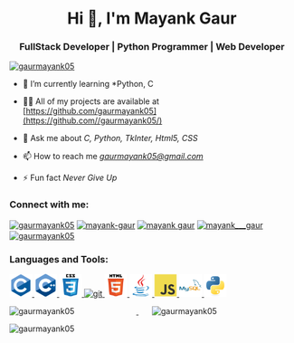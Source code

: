 <!--
**gaurmayank05/gaurmayank05** is a ✨ _special_ ✨ repository because its `README.md` (this file) appears on your GitHub profile.
--->
<h1 align="center">Hi 👋, I'm Mayank Gaur</h1>
<h3 align="center">FullStack Developer | Python Programmer <!----| Java Programmer --->| Web Developer <br></h3>

<p align="left"> <a href="https://twitter.com/gaurmayank05" target="blank"><img
            src="https://img.shields.io/twitter/follow/gaurmayank05?logo=twitter&style=for-the-badge"
            alt="gaurmayank05" /></a> </p>

<!------------🔭 I’m currently working on [E_Commerce Application](https://github.com/gauravpandey0101/E_shop)------>

- 🌱 I’m currently learning *Python, C <!---- JAVA*---->

<!----------🤝------------I’m looking for help with [ATM](N/A)------------>

- 👨‍💻 All of my projects are available at [https://github.com/gaurmayank05](https://github.com//gaurmayank05/)

- 💬 Ask me about *C, Python, TkInter, Html5, CSS*

- 📫 How to reach me *gaurmayank05@gmail.com*

- ⚡ Fun fact *Never Give Up*

<h3 align="left">Connect with me:</h3>
<p align="left">
    <a href="https://twitter.com/gaurmayank05" target="blank"><img align="center"
            src="https://raw.githubusercontent.com/rahuldkjain/github-profile-readme-generator/master/src/images/icons/Social/twitter.svg"
            alt="gaurmayank05" height="30" width="40" /></a>
    <a href="https://www.linkedin.com/in/mayank-gaur-09397b21a/" target="blank"><img align="center"
            src="https://raw.githubusercontent.com/rahuldkjain/github-profile-readme-generator/master/src/images/icons/Social/linked-in-alt.svg"
            alt="mayank-gaur" height="30" width="40" /></a>
    <a href="https://www.facebook.com/Gaurmayank05" target="blank"><img align="center"
            src="https://raw.githubusercontent.com/rahuldkjain/github-profile-readme-generator/master/src/images/icons/Social/facebook.svg"
            alt="mayank gaur" height="30" width="40" /></a>
    <a href="https://www.instagram.com/mayank___gaur/" target="blank"><img align="center"
            src="https://raw.githubusercontent.com/rahuldkjain/github-profile-readme-generator/master/src/images/icons/Social/instagram.svg"
            alt="mayank___gaur" height="30" width="40" /></a>
    <a href="https://www.hackerrank.com/gaurmayank05" target="blank"><img align="center"
            src="https://raw.githubusercontent.com/rahuldkjain/github-profile-readme-generator/master/src/images/icons/Social/hackerrank.svg"
            alt="gaurmayank05" height="30" width="40" /></a>
</p>

<h3 align="left">Languages and Tools:</h3>
<p align="left"> <a href="https://www.cprogramming.com/" target="_blank" rel="noreferrer"> <img
            src="https://raw.githubusercontent.com/devicons/devicon/master/icons/c/c-original.svg" alt="c" width="40"
            height="40" /> </a> <a href="https://www.w3schools.com/cpp/" target="_blank" rel="noreferrer"> <img
            src="https://raw.githubusercontent.com/devicons/devicon/master/icons/cplusplus/cplusplus-original.svg"
            alt="cplusplus" width="40" height="40" /> </a> <a href="https://www.w3schools.com/css/" target="_blank"
        rel="noreferrer"> <img
            src="https://raw.githubusercontent.com/devicons/devicon/master/icons/css3/css3-original-wordmark.svg"
            alt="css3" width="40" height="40" /> </a> <!-----<a href="https://www.djangoproject.com/" target="_blank"
        rel="noreferrer"> <img src="https://cdn.worldvectorlogo.com/logos/django.svg" alt="django" width="40"
            height="40" /> </a>-----> <a href="https://git-scm.com/" target="_blank" rel="noreferrer"> <img
            src="https://www.vectorlogo.zone/logos/git-scm/git-scm-icon.svg" alt="git" width="40" height="40" /> </a> <a
        href="https://www.w3.org/html/" target="_blank" rel="noreferrer"> <img
            src="https://raw.githubusercontent.com/devicons/devicon/master/icons/html5/html5-original-wordmark.svg"
            alt="html5" width="40" height="40" /> </a> <a href="https://www.java.com" target="_blank" rel="noreferrer">
        <img src="https://raw.githubusercontent.com/devicons/devicon/master/icons/java/java-original.svg" alt="java"
            width="40" height="40" /> </a> <a href="https://developer.mozilla.org/en-US/docs/Web/JavaScript"
        target="_blank" rel="noreferrer"> <img
            src="https://raw.githubusercontent.com/devicons/devicon/master/icons/javascript/javascript-original.svg"
            alt="javascript" width="40" height="40" /> </a> <a href="https://www.mysql.com/" target="_blank"
        rel="noreferrer"> <img
            src="https://raw.githubusercontent.com/devicons/devicon/master/icons/mysql/mysql-original-wordmark.svg"
            alt="mysql" width="40" height="40" /> </a> <a href="https://www.python.org" target="_blank"
        rel="noreferrer"> <img
            src="https://raw.githubusercontent.com/devicons/devicon/master/icons/python/python-original.svg"
            alt="python" width="40" height="40" /> <!----</a> <a href="https://realm.io/" target="_blank" rel="noreferrer">
        <img src="https://raw.githubusercontent.com/bestofjs/bestofjs-webui/8665e8c267a0215f3159df28b33c365198101df5/public/logos/realm.svg"
            alt="realm" width="40" height="40" /> </a><a href="https://www.sqlite.org/" target="_blank"
        rel="noreferrer"> <img src="https://www.vectorlogo.zone/logos/sqlite/sqlite-icon.svg" alt="sqlite" width="40"
            height="40" /> </a> -----></p>

<p><img align="left" style="width: 44.5%;"
        src="https://github-readme-stats.vercel.app/api/top-langs?username=gaurmayank05&show_icons=true&locale=en&layout=compact"
        alt="gaurmayank05"/></p>

<p>&nbsp;<img align="right" style="width: 50%;"
        src="https://github-readme-streak-stats.herokuapp.com/?user=gaurmayank05&"
        alt="gaurmayank05"/></p>

<p><img align="left" src="https://github-readme-stats.vercel.app/api?username=gaurmayank05&show_icons=true&locale=en"
        alt="gaurmayank05" /></p>
